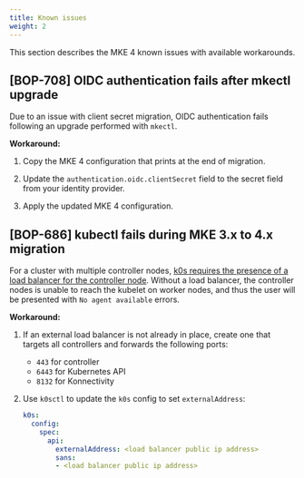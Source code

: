 ```yaml
---
title: Known issues
weight: 2
---
```


This section describes the MKE 4 known issues with available workarounds.

## [BOP-708] OIDC authentication fails after mkectl upgrade

Due to an issue with client secret migration, OIDC authentication fails
following an upgrade performed with `mkectl`.

**Workaround:**

1. Copy the MKE 4 configuration that prints at the end of migration.

2. Update the `authentication.oidc.clientSecret` field to the secret field
   from your identity provider.

3. Apply the updated MKE 4 configuration.

## [BOP-686] kubectl fails during MKE 3.x to 4.x migration

For a cluster with multiple controller nodes, [k0s requires the presence of
a load balancer for the controller node](https://docs.k0sproject.io/head/high-availability/ ).
Without a load balancer, the controller nodes is unable to reach the kubelet on worker
nodes, and thus the user will be presented with `No agent available` errors.

**Workaround:**

1. If an external load balancer is not already in place, create one that
   targets all controllers and forwards the following ports:

   - `443` for controller
   - `6443` for Kubernetes API
   - `8132` for Konnectivity

2. Use `k0sctl` to update the `k0s` config to set `externalAddress`:

   ```yaml
   k0s:
     config:
       spec:
         api:
           externalAddress: <load balancer public ip address>
           sans:
           - <load balancer public ip address>
   ```
